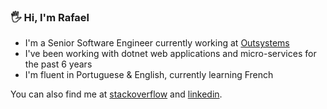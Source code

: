 

### 🖐 Hi, I'm Rafael
- I'm a Senior Software Engineer currently working at [Outsystems](https://www.outsystems.com)
- I've been working with dotnet web applications and micro-services for the past 6 years
- I'm fluent in Portuguese & English, currently learning French


You can also find me at [stackoverflow](https://stackoverflow.com/users/7586354/rafael-duarte) and [linkedin](https://www.linkedin.com/in/rafael-duarte-954045150/).
